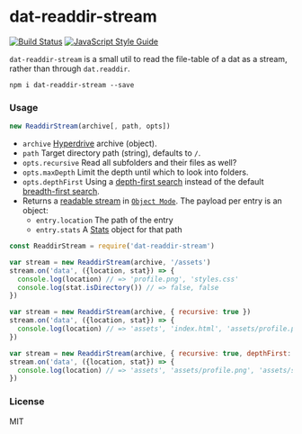 # dat-readdir-stream

<a href="https://travis-ci.org/martinheidegger/dat-readdir-stream"><img src="https://travis-ci.org/martinheidegger/dat-readdir-stream.svg?branch=master" alt="Build Status"/></a>
[![JavaScript Style Guide](https://img.shields.io/badge/code_style-standard-brightgreen.svg)](https://standardjs.com)

`dat-readdir-stream` is a small util to read the file-table of a dat
as a stream, rather than through `dat.readdir`.

`npm i dat-readdir-stream --save`

### Usage 

```javascript
new ReaddirStream(archive[, path, opts])
```

 - `archive` [Hyperdrive](https://github.com/mafintosh/hyperdrive) archive (object).
 - `path` Target directory path (string), defaults to `/`.
 - `opts.recursive` Read all subfolders and their files as well?
 - `opts.maxDepth` Limit the depth until which to look into folders.
 - `opts.depthFirst` Using a [depth-first search](https://en.wikipedia.org/wiki/Depth-first_search) instead of the default [breadth-first search](https://en.wikipedia.org/wiki/Breadth-first_search).
 - Returns a [readable stream](https://nodejs.org/api/stream.html#stream_class_stream_readable) in [`Object Mode`](https://nodejs.org/api/stream.html#stream_object_mode). The payload per entry is an object:
     - `entry.location` The path of the entry
     - `entry.stats` A [Stats](https://nodejs.org/api/fs.html#fs_class_fs_stats) object for that path

```javascript
const ReaddirStream = require('dat-readdir-stream')

var stream = new ReaddirStream(archive, '/assets')
stream.on('data', ({location, stat}) => {
  console.log(location) // => 'profile.png', 'styles.css'
  console.log(stat.isDirectory()) // => false, false
})

var stream = new ReaddirStream(archive, { recursive: true })
stream.on('data', ({location, stat}) => {
  console.log(location) // => 'assets', 'index.html', 'assets/profile.png', 'assets/styles.css'
})

var stream = new ReaddirStream(archive, { recursive: true, depthFirst: true })
stream.on('data', ({location, stat}) => {
  console.log(location) // => 'assets', 'assets/profile.png', 'assets/styles.css', 'index.html'
})
```

### License

MIT
